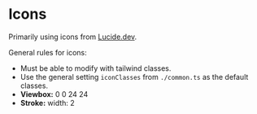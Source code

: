 # Icons

Primarily using icons from [Lucide.dev](https://lucide.dev/).

General rules for icons:

-   Must be able to modify with tailwind classes.
-   Use the general setting `iconClasses` from `./common.ts` as the default classes.
-   **Viewbox:** 0 0 24 24
-   **Stroke:** width: 2
